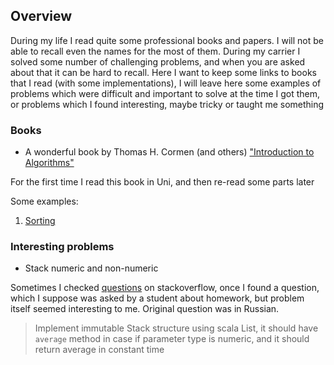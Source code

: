## Overview

During my life I read quite some professional books and papers. I will not be able to recall even the names for the most of them.
During my carrier I solved some number of challenging problems, and when you are asked about that it can be hard to recall.
Here I want to keep some links to books that I read (with some implementations), I will leave here some examples of problems which were difficult and important to solve at the time I got them, or problems which I found interesting, maybe tricky or taught me something

### Books 

- A wonderful book by Thomas H. Cormen (and others) ["Introduction to Algorithms"](https://www.amazon.de/-/en/Thomas-H-Cormen/dp/026204630X/)

For the first time I read this book in Uni, and then re-read some parts later

Some examples: 

1. [Sorting](https://github.com/ximera239/cv/blob/main/modules/cormen/src/main/scala/com/zhoga/cv/cormen/Sorting.scala)

### Interesting problems

- Stack numeric and non-numeric

Sometimes I checked [questions](https://ru.stackoverflow.com/q/1278314/417043) on stackoverflow, once I found a question, which I suppose was asked by a student about homework, but problem itself seemed interesting to me. Original question was in Russian.

> Implement immutable Stack structure using scala List, it should have `average` method in case if parameter type is numeric, and it should return average in constant time 


